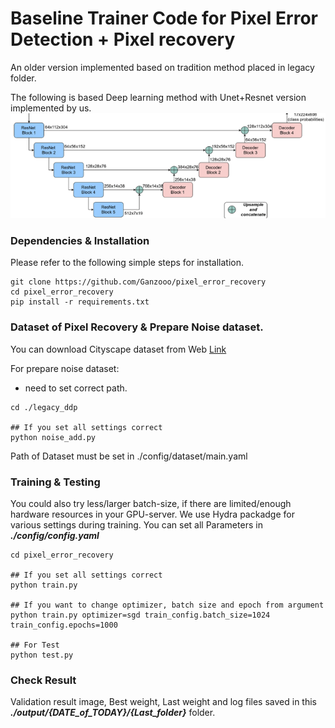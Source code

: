 # Baseline Trainer Code for Pixel Error Detection + Pixel recovery
An older version implemented based on tradition method placed in legacy folder.

The following is based Deep learning method with Unet+Resnet version implemented by us.
![alt text](https://github.com/Ganzooo/pixel_error_recovery/blob/main/data/unet_resnet_architecture.png)

### Dependencies & Installation

Please refer to the following simple steps for installation.

```
git clone https://github.com/Ganzooo/pixel_error_recovery
cd pixel_error_recovery
pip install -r requirements.txt
```
### Dataset of Pixel Recovery & Prepare Noise dataset.

You can download Cityscape dataset from Web [Link](https://www.cityscapes-dataset.com/login/)

For prepare noise dataset:
 - need to set correct path.
```
cd ./legacy_ddp

## If you set all settings correct
python noise_add.py
```


Path of Dataset must be set in ./config/dataset/main.yaml


### Training & Testing
You could also try less/larger batch-size, if there are limited/enough hardware resources in your GPU-server.
We use Hydra packadge for various settings during training. 
You can set all Parameters in ***./config/config.yaml***
```
cd pixel_error_recovery

## If you set all settings correct
python train.py

## If you want to change optimizer, batch size and epoch from argument
python train.py optimizer=sgd train_config.batch_size=1024 train_config.epochs=1000

## For Test
python test.py
```

### Check Result
Validation result image, Best weight, Last weight and log files saved in this ***./output/{DATE_of_TODAY}/{Last_folder}*** folder.
